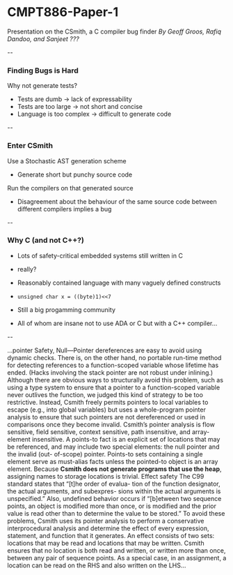 # CMPT886-Paper-1 #
Presentation on the CSmith, a C compiler bug finder
_By Geoff Groos, Rafiq Dandoo, and Sanjeet ???_

--

### Finding Bugs is Hard ###

Why not generate tests?

- Tests are dumb -> lack of expressability
- Tests are too large -> not short and concise 
- Language is too complex -> difficult to generate code

--

### Enter CSmith ###
Use a Stochastic AST generation scheme

- Generate short but punchy source code

Run the compilers on that generated source

- Disagreement about the behaviour of the same source code between different compilers implies a bug

--

### Why C (and not C++?) ###

- Lots of safety-critical embedded systems still written in C
 - really?

- Reasonably contained language with many vaguely defined constructs
 - `unsigned char x = ((byte)1)<<7`

- Still a big progamming community
 - All of whom are insane not to use ADA or C but with a C++ compiler...

--

…pointer Safety, Null—Pointer dereferences are easy to avoid using dynamic checks. There is, on the other hand, no portable run-time method for detecting references to a function-scoped variable whose lifetime has ended. (Hacks involving the stack pointer are not robust under inlining.) Although there are obvious ways to structurally avoid this problem, such as using a type system to ensure that a pointer to a function-scoped variable never outlives the function, we judged this kind of strategy to be too restrictive. Instead, Csmith freely permits pointers to local variables to escape (e.g., into global variables) but uses a whole-program pointer analysis to ensure that such pointers are not dereferenced or used in comparisons once they become invalid. Csmith’s pointer analysis is flow sensitive, field sensitive, context sensitive, path insensitive, and array-element insensitive. A points-to fact is an explicit set of locations that may be referenced, and may include two special elements: the null pointer and the invalid (out- of-scope) pointer. Points-to sets containing a single element serve as must-alias facts unless the pointed-to object is an array element. Because **Csmith  does  not  generate  programs  that  use  the  heap**, assigning names to storage locations is trivial. Effect safety The C99 standard states that “[t]he order of evalua- tion of the function designator, the actual arguments, and subexpres- sions within the actual arguments is unspecified.” Also, undefined behavior occurs if “[b]etween two sequence points, an object is modified more than once, or is modified and the prior value is read other than to determine the value to be stored.” To avoid these problems, Csmith uses its pointer analysis to perform a conservative interprocedural analysis and determine the effect of every expression, statement, and function that it generates. An  effect  consists  of  two  sets:  locations  that  may  be  read  and locations that may be written. Csmith ensures that no location is both read and written, or written more than once, between any pair of sequence points. As a special case, in an assignment, a location can be read on the RHS and also written on the LHS…​
